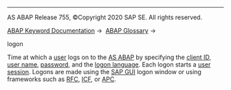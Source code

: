   

* * *

AS ABAP Release 755, ©Copyright 2020 SAP SE. All rights reserved.

[ABAP Keyword Documentation](javascript:call_link\('abenabap.htm'\)) →  [ABAP Glossary](javascript:call_link\('abenabap_glossary.htm'\)) → 

logon

Time at which a [user](javascript:call_link\('abenuser_glosry.htm'\) "Glossary Entry") logs on to the [AS ABAP](javascript:call_link\('abenas_abap_glosry.htm'\) "Glossary Entry") by specifying the [client ID](javascript:call_link\('abenclient_identifier_glosry.htm'\) "Glossary Entry"), [user name](javascript:call_link\('abenuser_name_glosry.htm'\) "Glossary Entry"), [password](javascript:call_link\('abenpassword_glosry.htm'\) "Glossary Entry"), and the [logon language](javascript:call_link\('abenlogon_language_glosry.htm'\) "Glossary Entry"). Each logon starts a [user session](javascript:call_link\('abenuser_session_glosry.htm'\) "Glossary Entry"). Logons are made using the [SAP GUI](javascript:call_link\('abensap_gui_glosry.htm'\) "Glossary Entry") logon window or using frameworks such as [RFC](javascript:call_link\('abenrfc_glosry.htm'\) "Glossary Entry"), [ICF](javascript:call_link\('abenicf_glosry.htm'\) "Glossary Entry"), or [APC](javascript:call_link\('abenapc_glosry.htm'\) "Glossary Entry").